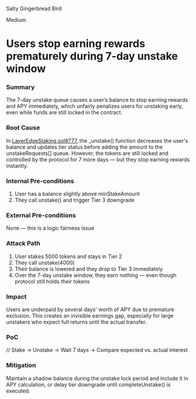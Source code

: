 Salty Gingerbread Bird

Medium

# Users stop earning rewards prematurely during 7-day unstake window

### Summary

The 7-day unstake queue causes a user’s balance to stop earning rewards and APY immediately, which unfairly penalizes users for unstaking early, even while funds are still locked in the contract.

### Root Cause

In [LayerEdgeStaking.sol#777](https://github.com/zaid261-spec/2025-05-layeredge-zaid261-spec/blob/main/edgen-staking/src/stake/LayerEdgeStaking.sol#L777), the _unstake() function decreases the user's balance and updates tier status before adding the amount to the unstakeRequests[] queue. However, the tokens are still locked and controlled by the protocol for 7 more days — but they stop earning rewards instantly.

### Internal Pre-conditions

1. User has a balance slightly above minStakeAmount
2. They call unstake() and trigger Tier 3 downgrade

### External Pre-conditions

None — this is a logic fairness issue

### Attack Path

1. User stakes 5000 tokens and stays in Tier 2
2. They call unstake(4000)
3. Their balance is lowered and they drop to Tier 3 immediately
4. Over the 7-day unstake window, they earn nothing — even though protocol still holds their tokens

### Impact

Users are underpaid by several days' worth of APY due to premature exclusion. This creates an invisible earnings gap, especially for large unstakers who expect full returns until the actual transfer.

### PoC

// Stake → Unstake → Wait 7 days → Compare expected vs. actual interest


### Mitigation

Maintain a shadow balance during the unstake lock period and include it in APY calculation, or delay tier downgrade until completeUnstake() is executed.